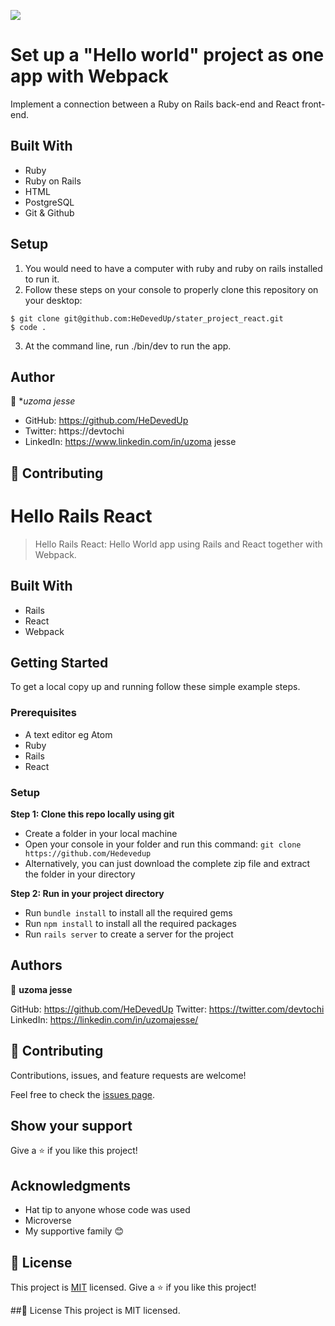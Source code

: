 ![](https://img.shields.io/badge/Microverse-blueviolet)
# Set up a "Hello world" project as one app with Webpack

Implement a connection between a Ruby on Rails back-end and React front-end.

## Built With

- Ruby
- Ruby on Rails
- HTML
- PostgreSQL
- Git & Github

## Setup

1. You would need to have a computer with ruby and ruby on rails installed to run it.
2. Follow these steps on your console to properly clone this repository on your desktop:

```
$ git clone git@github.com:HeDevedUp/stater_project_react.git
$ code .
```

3. At the command line, run ./bin/dev to run the app.


## Author

👤 **uzoma jesse*

- GitHub: https://github.com/HeDevedUp
- Twitter: https://devtochi
- LinkedIn: https://www.linkedin.com/in/uzoma jesse

## 🤝 Contributing


# Hello Rails React
> Hello Rails React: Hello World app using Rails and React together with Webpack.

## Built With
- Rails
- React
- Webpack

## Getting Started
To get a local copy up and running follow these simple example steps.

### Prerequisites
- A text editor eg Atom
- Ruby
- Rails
- React

### Setup

 **Step 1: Clone this repo locally using git**
- Create a folder in your local machine
- Open your console in your folder and run this command: `git clone https://github.com/Hedevedup`
- Alternatively, you can just download the complete zip file and extract the folder in your directory

 **Step 2: Run in your project directory**
- Run `bundle install` to install all the required gems
- Run `npm install` to install all the required packages
- Run `rails server` to create a server for the project

## Authors
:bust_in_silhouette: **uzoma jesse**

GitHub: https://github.com/HeDevedUp
Twitter: https://twitter.com/devtochi
LinkedIn: https://linkedin.com/in/uzomajesse/

## :handshake: Contributing
Contributions, issues, and feature requests are welcome!

Feel free to check the [issues page](../../issues/).

## Show your support

Give a ⭐️ if you like this project!

## Acknowledgments
- Hat tip to anyone whose code was used
- Microverse
- My supportive family 😊

## 📝 License

This project is [MIT](./LICENSE.md) licensed.
Give a :star:️ if you like this project!

##:memo: License
This project is MIT licensed.
